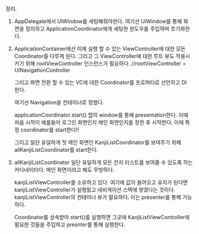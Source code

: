 
정리.

1. AppDelegate에서 UIWindow를 세팅해줘야한다. 
    여기선 UIWindow를 통해 화면을 정의하고 ApplicationCoordinator에게 세팅한 윈도우를 주입하며 초기화한다.
    
    
2. ApplicationContainer에선
    이제 실행 할 수 있는 ViewController에 대한 모든 Coordinator를 다루게 된다.
    그리고 그 ViewController에 대한 루트 뷰도 적용시키기 위해 
    rootViewController 인스턴스가 필요하다.
    //rootViewController = UINavigationController
    
    그리고 화면 전환 할 수 있는 VC에 대한 Coordinator를 프로퍼티로 선언하고 DI 한다.
    
    여기선 Navigation을 컨테이너로 정했다.
    
    
    applicationCoordinator.start()
    앱의 window를 통해 presentation한다.
    이때 처음 시작이 예를들어 로그인 화면인지 메인 화면인지를 정한 후 시작한다.
    이때 특정 coordinator를 start한다!!
    
    그리고 일단 유일하게 첫 메인 화면인 KanjiListCoordinator를 보여주기 위해
    allKanjiListCoordinator를 start한다.

3.  allKanjiListCoordinator
    일단 유일하게 모든 칸지 리스트를 보여줄 수 있도록 하는 커디네이터다.
    메인 화면이라고 해도 무방하다.
    
    kanjiListVIewController를 소유하고 있다. 여기에 값이 들어오고 유지가 된다면 kanjiListViewController가 실행됬고 네비게이션 스택에 쌓였다는 것이다.
    kanjiListViewController의 컨테이너 뷰가 필요하다. 이는 presenter를 통해 가능하다.
    
    Coordinator를 상속받아 start()를 실행하면 그곳에 KanjiListViewController에 필요한 것들을 주입하고 presnter를 통해 실행한다.
    
